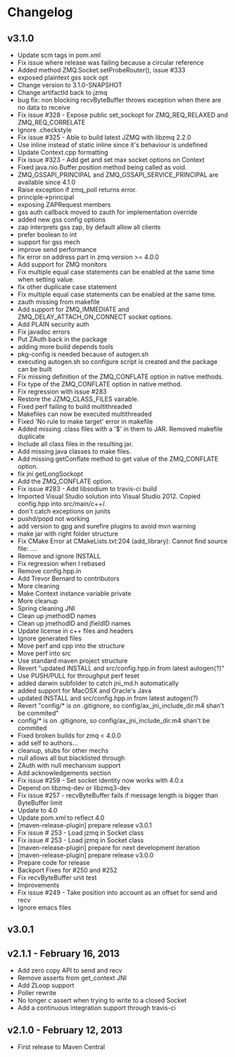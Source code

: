 # Changelog

## v3.1.0
 * Update scm tags in pom.xml
 * Fix issue where release was failing because a circular reference
 * Added method ZMQ.Socket.setProbeRouter(), issue #333
 * exposed plaintext gss sock opt
 * Change version to 3.1.0-SNAPSHOT
 * Change artifactId back to jzmq
 * bug fix: non blocking recvByteBuffer throws exception when there are no data to receive
 * Fix issue #328 - Expose public set_sockopt for ZMQ_REQ_RELAXED and ZMQ_REQ_CORRELATE
 * Ignore .checkstyle
 * Fix issue #325 - Able to build latest JZMQ with libzmq 2.2.0
 * Use inline instead of static inline since it's behaviour is undefined
 * Update Context.cpp formatting
 * Fix issue #323 - Add get and set max socket options on Context
 * Fixed java.nio.Buffer.position method being called as void.
 * ZMQ_GSSAPI_PRINCIPAL and ZMQ_GSSAPI_SERVICE_PRINCIPAL are available since 4.1.0
 * Raise exception if zmq_poll returns error.
 * principle->principal
 * exposing ZAPRequest members
 * gss auth callback moved to zauth for implementation override
 * added new gss config options
 * zap interprets gss zap, by default allow all clients
 * prefer boolean to int
 * support for gss mech
 * improve send performance
 * fix error on address part in zmq version >= 4.0.0
 * Add support for ZMQ monitors
 * Fix multiple equal case statements can be enabled at the same time when setting value.
 * fix other duplicate case statement
 * Fix multiple equal case statements can be enabled at the same time.
 * zauth missing from makefile
 * Add support for ZMQ_IMMEDIATE and ZMQ_DELAY_ATTACH_ON_CONNECT socket options.
 * Add PLAIN security auth
 * Fix javadoc errors
 * Put ZAuth back in the package
 * adding more build depends tools
 * pkg-config is needed because of autogen.sh
 * executing autogen.sh so configure script is created and the package can be built
 * Fix missing definition of the ZMQ_CONFLATE option in native methods.
 * Fix type of the ZMQ_CONFLATE option in native method.
 * Fix regression with issue #283
 * Restore the JZMQ_CLASS_FILES vairable.
 * Fixed perf failing to build multithreaded
 * Makefiles can now be executed multithreaded
 * Fixed 'No rule to make target' error in makefile
 * Added missing .class files with a '$' in them to JAR. Removed makefile duplicate
 * Include all class files in the resulting jar.
 * Add missing java classes to make files.
 * Add missing getConflate method to get value of the ZMQ_CONFLATE option.
 * fix jni getLongSockopt
 * Add the ZMQ_CONFLATE option.
 * Fix issue #283 - Add libsodium to travis-ci build
 * Imported Visual Studio solution into Visual Studio 2012. Copied config.hpp into src/main/c++/.
 * don't catch exceptions on junits
 * pushd/popd not working
 * add version to gpg and surefire plugins to avoid mvn warning
 * make jar with right folder structure
 * Fix CMake Error at CMakeLists.txt:204 (add_library): Cannot find source file: ....
 * Remove and ignore INSTALL
 * Fix regression when I rebased
 * Remove config.hpp.in
 * Add Trevor Bernard to contributors
 * More cleaning
 * Make Context instance variable private
 * More cleanup
 * Spring cleaning JNI
 * Clean up jmethodID names
 * Clean up jmethodID and jfieldID names
 * Update license in c++ files and headers
 * Ignore generated files
 * Move perf and cpp into the structure
 * Move perf into src
 * Use standard maven project structure
 * Revert "updated INSTALL and src/config.hpp.in from latest autogen(?)"
 * Use PUSH/PULL for throughput perf teset
 * added darwin subfolder to catch jni_md.h automatically
 * added support for MacOSX and Oracle's Java
 * updated INSTALL and src/config.hpp.in from latest autogen(?)
 * Revert "config/* is on .gitignore, so config/ax_jni_include_dir.m4 shan't be commited"
 * config/* is on .gitignore, so config/ax_jni_include_dir.m4 shan't be commited
 * Fixed broken builds for zmq < 4.0.0
 * add self to authors...
 * cleanup, stubs for other mechs
 * null allows all but blacklisted through
 * ZAuth with null mechanism support
 * Add acknowledgements section
 * Fix issue #259 - Set socket identity now works with 4.0.x
 * Depend on libzmq-dev or libzmq3-dev
 * Fix issue #257 - recvByteBuffer fails if message length is bigger than ByteBuffer limit
 * Update to 4.0
 * Update pom.xml to reflect 4.0
 * [maven-release-plugin] prepare release v3.0.1
 * Fix issue # 253 - Load jzmq in Socket class
 * Fix issue # 253 - Load jzmq in Socket class
 * [maven-release-plugin] prepare for next development iteration
 * [maven-release-plugin] prepare release v3.0.0
 * Prepare code for release
 * Backport Fixes for #250 and #252
 * Fix recvByteBuffer unit test
 * Improvements
 * Fix issue #249 - Take position into account as an offset for send and recv
 * Ignore emacs files

## v3.0.1

## v2.1.1 - February 16, 2013

* Add zero copy API to send and recv
* Remove asserts from get_context JNI
* Add ZLoop support
* Poller rewrite
* No longer c assert when trying to write to a closed Socket
* Add a continuous integration support through travis-ci

## v2.1.0 - February 12, 2013

* First release to Maven Central
